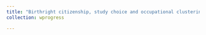 ```yaml
---
title: "Birthright citizenship, study choice and occupational clustering of immigrant children"
collection: wprogress

---
```

